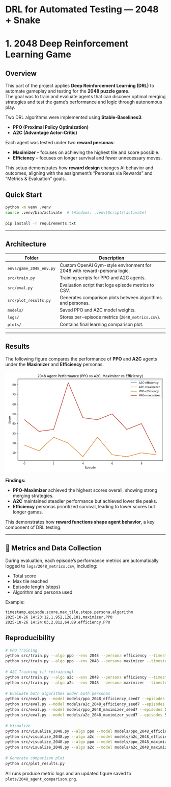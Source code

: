 # DRL for Automated Testing — 2048 + Snake

# 1. 2048 Deep Reinforcement Learning Game 

##  Overview
This part of the project applies **Deep Reinforcement Learning (DRL)** to automate gameplay and testing for the **2048 puzzle game**.  
The goal was to train and evaluate agents that can discover optimal merging strategies and test the game’s performance and logic through autonomous play.

Two DRL algorithms were implemented using **Stable-Baselines3**:
- **PPO (Proximal Policy Optimization)**
- **A2C (Advantage Actor-Critic)**

Each agent was tested under two **reward personas**:
- **Maximizer** – focuses on achieving the highest tile and score possible.  
- **Efficiency** – focuses on longer survival and fewer unnecessary moves.

This setup demonstrates how **reward design** changes AI behavior and outcomes, aligning with the assignment’s “Personas via Rewards” and “Metrics & Evaluation” goals.


## Quick Start
```bash
python -m venv .venv
source .venv/bin/activate  # (Windows: .venv\Scripts\activate)

pip install -r requirements.txt

```
---

## Architecture
| Folder | Description |
|---------|-------------|
| `envs/game_2048_env.py` | Custom OpenAI Gym-style environment for 2048 with reward-persona logic. |
| `src/train.py` | Training scripts for PPO and A2C agents. |
| `src/eval.py` | Evaluation script that logs episode metrics to CSV. |
| `src/plot_results.py` | Generates comparison plots between algorithms and personas. |
| `models/` | Saved PPO and A2C model weights. |
| `logs/` | Stores per-episode metrics (`2048_metrics.csv`). |
| `plots/` | Contains final learning comparison plot. |

---


## Results

The following figure compares the performance of **PPO** and **A2C** agents under the **Maximizer** and **Efficiency** personas.

![2048 Agent Comparison](plots/2048_agent_comparison.png)

**Findings:**
- **PPO-Maximizer** achieved the highest scores overall, showing strong merging strategies.  
- **A2C** maintained steadier performance but achieved lower tile peaks.  
- **Efficiency** personas prioritized survival, leading to lower scores but longer games.  

This demonstrates how **reward functions shape agent behavior**, a key component of DRL testing.

---

## 🧾 Metrics and Data Collection
During evaluation, each episode’s performance metrics are automatically logged to `logs/2048_metrics.csv`, including:
- Total score  
- Max tile reached  
- Episode length (steps)  
- Algorithm and persona used  

Example:
```
timestamp,episode,score,max_tile,steps,persona,algorithm
2025-10-26 14:23:12,1,952,128,101,maximizer,PPO
2025-10-26 14:24:03,2,812,64,89,efficiency,PPO
```

## Reproducibility
```bash
# PPO Training 
python src/train.py --algo ppo --env 2048 --persona efficiency --timesteps 20000 --seed 7
python src/train.py --algo ppo --env 2048 --persona maximizer --timesteps 20000 --seed 7

# A2C Training (if retraining)
python src/train.py --algo a2c --env 2048 --persona efficiency --timesteps 20000 --seed 7
python src/train.py --algo a2c --env 2048 --persona maximizer --timesteps 20000 --seed 7

# Evaluate both algorithms under both personas
python src/eval.py --model models/ppo_2048_efficiency_seed7 --episodes 50 --persona efficiency --env 2048
python src/eval.py --model models/a2c_2048_efficiency_seed7 --episodes 50 --persona efficiency --env 2048
python src/eval.py --model models/ppo_2048_maximizer_seed7 --episodes 50 --persona maximizer --env 2048
python src/eval.py --model models/a2c_2048_maximizer_seed7 --episodes 50 --persona maximizer --env 2048

# Visualize
python src/visualize_2048.py --algo ppo --model models/ppo_2048_efficiency_seed7 --persona efficiency
python src/visualize_2048.py --algo a2c --model models/a2c_2048_efficiency_seed7 --persona efficiency
python src/visualize_2048.py --algo ppo --model models/ppo_2048_maximizer_seed7 --persona maximizer
python src/visualize_2048.py --algo a2c --model models/a2c_2048_maximizer_seed7 --persona maximizer

# Generate comparison plot
python src/plot_results.py

```

All runs produce metric logs and an updated figure saved to `plots/2048_agent_comparison.png`.


